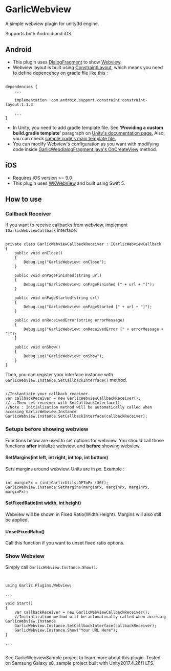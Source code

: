 # GarlicWebview
A simple webview plugin for unity3d engine. 

Supports both Android and iOS.

## Android

- This plugin uses [DialogFragment](https://developer.android.com/reference/android/app/DialogFragment) to show [Webview](https://developer.android.com/reference/android/webkit/WebView).
- Webview layout is built using [ConstraintLayout](https://developer.android.com/reference/android/support/constraint/ConstraintLayout), which means you need to define depencency on gradle file like this : 
<pre><code>
dependencies {
    ...
    
    implementation 'com.android.support.constraint:constraint-layout:1.1.3'
    
    ...
}
</code></pre>

  - In Unity, you need to add gradle template file. See <strong>'Providing a custom build.gradle template'</strong> paragraph on [Unity's documentation page.](https://docs.unity3d.com/Manual/android-gradle-overview.html) Also, you can check [sample code's main template file.](https://github.com/GarlicDipping/GarlicWebview-Unity/blob/development/GarlicWebviewSample/Assets/Plugins/Android/mainTemplate.gradle)
- You can modify Webview's configuration as you want with modifying code inside [GarlicWebdialogFragment.java's OnCreateView](https://github.com/GarlicDipping/GarlicWebview-Unity/blob/3d5aa6db210f0b28f5f98d9708f17a4aec27c314/GarlicWebview-Android/webview/src/main/java/com/tapas/garlic/plugin/webview/GarlicWebDialogFragment.java#L95) method.

## iOS

- Requires iOS version >= 9.0
- This plugin uses [WKWebView](https://developer.apple.com/documentation/webkit/wkwebview) and built using Swift 5.

## How to use

### Callback Receiver

If you want to receive callbacks from webview, implement <code>IGarlicWebviewCallback</code> interface.

<pre><code>
private class GarlicWebviewCallbackReceiver : IGarlicWebviewCallback
{
    public void onClose()
    {
        Debug.Log("GarlicWebview: onClose");
    }

    public void onPageFinished(string url)
    {
        Debug.Log("GarlicWebview: onPageFinished [" + url + "]");
    }

    public void onPageStarted(string url)
    {
        Debug.Log("GarlicWebview: onPageStarted [" + url + "]");
    }

    public void onReceivedError(string errorMessage)
    {
        Debug.Log("GarlicWebview: onReceivedError [" + errorMessage + "]");
    }

    public void onShow()
    {
        Debug.Log("GarlicWebview: onShow");
    }
}
</code></pre>

Then, you can register your interface instance with <code>GarlicWebview.Instance.SetCallbackInterface()</code> method.
<pre><code>
//Instantiate your callback receiver.
var callbackReceiver = new GarlicWebviewCallbackReceiver();
//...Then set receiver with SetCallbackInterface().
//Note : Initialization method will be automatically called when accesing GarlicWebview.Instance
GarlicWebview.Instance.SetCallbackInterface(callbackReceiver);
</code></pre>

### Setups before showing webview

Functions below are used to set options for webview.
You should call those functions <strong>after</strong> initialize webview, and <strong>before</strong> showing webview.

#### SetMargins(int left, int right, int top, int bottom)

Sets margins around webview. Units are in px.
Example : 
<pre><code>
int marginPx = (int)GarlicUtils.DPToPx (30f);
GarlicWebview.Instance.SetMargins(marginPx, marginPx, marginPx, marginPx);
</code></pre>

#### SetFixedRatio(int width, int height)

Webview will be shown in Fixed Ratio(Width:Height). Margins will also still be applied.

#### UnsetFixedRatio()

Call this function if you want to unset fixed ratio options.

### Show Webview

Simply call <code>GarlicWebview.Instance.Show()</code>.
<pre><code>

using Garlic.Plugins.Webview;

...

void Start()
{
    var callbackReceiver = new GarlicWebviewCallbackReceiver();
    //Initialization method will be automatically called when accesing GarlicWebview.Instance
    GarlicWebview.Instance.SetCallbackInterface(callbackReceiver);
    GarlicWebview.Instance.Show("Your URL Here");
}

...

</code></pre>

See GarlicWebviewSample project to learn more about this plugin. 
Tested on Samsung Galaxy s8, sample project built with Unity2017.4.26f1 LTS.
